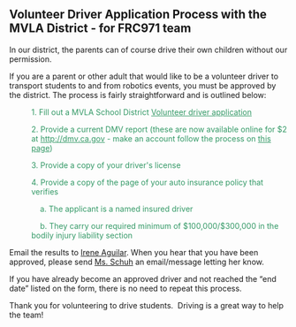   <div class="content">
    <div class="field field-name-body field-type-text-with-summary field-label-hidden"><div class="field-items"><div class="field-item even"><h2 dir="ltr">Volunteer Driver Application Process with the MVLA District - for FRC971 team</h2><p dir="ltr">In our district, the parents can of course drive their own children without our permission.</p><p>If you are a parent or other adult that would like to be a volunteer driver to transport students to and from robotics events, you must be approved by the district. The process is fairly straightforward and is outlined below:</p><p dir="ltr" style="padding-left: 40px;"><span style="color: #339966;">1. Fill out a MVLA School District <a style="color: #339966;" href="https://drive.google.com/file/d/0B80Mu2wxtJfYaHd2Ym1KWk15b2tYMEpCeTcxVTh2VlhxUUQ4/view?usp=sharing&amp;resourcekey=0--0MSGoFWIUf0cDPGODU7SA">Volunteer driver application</a></span></p><p dir="ltr" style="padding-left: 40px;"><span style="color: #339966;">2. Provide a current DMV report (these are now available online for $2 at <a style="color: #339966;" href="http://dmv.ca.gov/">http://dmv.ca.gov</a> - make an account follow the process on <a style="color: #339966;" href="https://www.dmv.ca.gov/portal/customer-service/request-vehicle-or-driver-records/online-driver-record-request/">this page</a>)</span></p><p dir="ltr" style="padding-left: 40px;"><span style="color: #339966;">3. Provide a copy of your driver's license</span></p><p dir="ltr" style="padding-left: 40px;"><span style="color: #339966;">4. Provide a copy of the page of your auto insurance policy that verifies</span></p><p dir="ltr" style="padding-left: 40px;"><span style="color: #339966;">    a. The applicant is a named insured driver</span></p><p dir="ltr" style="padding-left: 40px;"><span style="color: #339966;">    b. They carry our required minimum of $100,000/$300,000 in the bodily injury liability section </span></p><p dir="ltr">Email the results to <a href="mailto:irene.aguilar@mvla.net">Irene Aguilar</a>. When you hear that you have been approved, please send <a href="mailto:wyn.schuh@gmail.com">Ms. Schuh</a> an email/message letting her know.</p><p dir="ltr">If you have already become an approved driver and not reached the “end date” listed on the form, there is no need to repeat this process.</p><p>Thank you for volunteering to drive students.  Driving is a great way to help the team!</p></div></div></div>  </div>

  
  
</div>
  </div>
</div>
  </div>
    </div>
